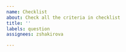 ```yaml
---
name: Checklist
about: Check all the criteria in checklist
title: ''
labels: question
assignees: zshakirova

---
```


